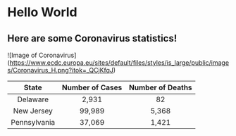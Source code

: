 # Hello World

## Here are some Coronavirus statistics!

![Image of Coronavirus]
(https://www.ecdc.europa.eu/sites/default/files/styles/is_large/public/images/Coronavirus_H.png?itok=_QCjKfqJ)

| State       | Number of Cases  | Number of Deaths  |
| :---------: |:---------------: | :----------------:|
| Delaware    | 2,931            | 82                |
| New Jersey  | 99,989           | 5,368             |
| Pennsylvania| 37,069           | 1,421             |
